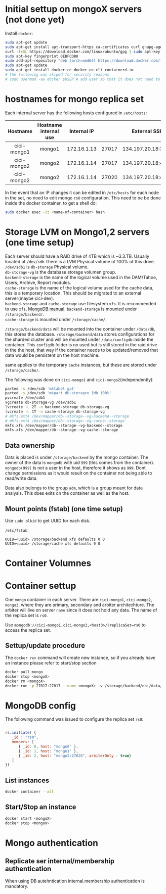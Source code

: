 
# Initial settup on mongoX servers (not done yet)

Install `docker`:   
```bash
sudo apt-get update
sudo apt-get install apt-transport-https ca-certificates curl gnupg-agent software-properties-common
curl -fsSL https://download.docker.com/linux/ubuntu/gpg | sudo apt-key add -
sudo apt-key fingerprint 0EBFCD88
sudo add-apt-repository "deb [arch=amd64] https://download.docker.com/linux/ubuntu $(lsb_release -cs) stable" 
sudo apt-get update
sudo apt-get install docker-ce docker-ce-cli containerd.io
# the following was skiped for security reasons
# sudo usermod -aG docker $USER # add user so that it does not need to use sudo to modify machines
```   
# hostnames for mongo replica set
Each internal server has the following hosts configured in `/etc/hosts`: 

|Hostname|Hostname internal use|Internal IP||External SSH|Role| 
|:------:|:---------------:|:---------:|:--:|:----------:|:-----:|
|cici-mongo1|mongo1|172.16.1.13|27017|134.197.20.18:3333|Primary/Secondary|
|cici-mongo2|mongo2|172.16.1.14|27017|134.197.20.18:4444|Primary/Secondary|
|cici-mongo2|mongo2|172.16.1.14|27020|134.197.20.18:4444|Arbiter|

In the event that an IP changes it can be edited in `/etc/hosts` for each node in the set, no need to edit mongo `rs0` configuration. This need to be be done inside the docker container. to get a shell do:   
```bash
sudo docker exec -it <name-of-container> bash
```

# Storage LVM on Mongo1,2 servers (one time setup)
Each server should have a RAID drive of 4TB which is ~3.3.TB. Usually located at `/dev/sdb`
There is a LVM Physical volume of 100% of this drive.   
`/dev/sdb1` is `db-storage` Physical volume.   
`db-storage-vg` is the database storage volumen group.   
`backend-storage` is the name of the logical volume used in the DAM/Tahoe, Users, Archive, Report modules.   
`cache-storage` is the name of the logical volume used for the cache data, this is a temporary location. This should be migrated to an external server(maybe cici-dev).  
`backend-storage` and `cache-storage` use filesystem `xfs`. 
It is recommended to use `xfs`, [MongoDB manual](https://docs.mongodb.com/manual/administration/production-notes/#kernel-and-file-systems).
`backend-storage` is mounted under `/storage/backend/`.   
`cache-storage` is mounted under `/storage/cache/`.   

`/storage/backend/data` will be mounted into the container under `/data/db`, this stores the database. `/storage/backend/data` stores configurations for the sharded cluster and will be mounted under `/data/configdb` inside the container. This `configdb` folder is no used but is still stored in the raid drive in the the host, that way if the container needs to be updated/removed that data would be persistent on the host machine.

same applies to the temporary `cache` instances, but these are stored under `/storage/cache/`.



The following was done on `cici-mongo1` and `cici-mongo2`(independently):   

```bash
parted -s /dev/sdb 'mklabel gpt'
parted -s /dev/sdb 'mkpart db-storagre 1Mb 100%'
pvcreate /dev/sdb1
vgcreate db-storage-vg /dev/sdb1
lvcreate -L 2T -n backend-storage db-storage-vg
lvcreate -L 1T -n cache-storage db-storage-vg
# mkfs.ext4 /dev/mapper/db--storage--vg-backend--storage
# mkfs.ext4 /dev/mapper/db--storage--vg-cache--storage
mkfs.xfs /dev/mapper/db--storage--vg-backend--storage
mkfs.xfs /dev/mapper/db--storage--vg-cache--storage
```
## Data ownership
Data is placed is under `/storage/backend` by the mongo container. The owner of the data is `mongodb` with uid `999` (this comes from the container). `mongodb(999)` is not a user in the host, therefore it shows as `999`. Dont change permissions as it would result on the container not being able to read/write data.    

Data also belongs to the group `adm`, which is a group meant for data analysis. This does exits  on the container as well as the host. 


## Mount points (fstab) (one time setup)
Use `sudo blkid` to get UUID for each disk.   

`/etc/fstab`:   
```
UUID=<uuid> /storage/backend xfs defaults 0 0
UUID=<uuid> /storage/cache xfs defaults 0 0
```

# Container Volumnes 

# Container settup
One `mongo` container in each server. There are `cici-mongo1`, `cici-mongo2`, `mongo3`, where they are primary, secondary and arbiter architechture. The arbiter will live on server `name` since it does not hold any data. 
The name of the replica set is `rs0`.   

Use `mongodb://cici-mongo1,cici-mongo2,<host3>/?replicaSet=rs0` to access the replica set.

## Settup/update procedure
The `docker run` command will create new instance, so if you already have an instance please refer to start/stop section
```bash
docker pull mongo
docker stop <mongoX>
docker rm <mongoX>
docker run -p 27017:27017 --name <mongoX> -v /storage/backend/db:/data/db -v /storage/backend/configdb:/data/configdb  -v /storage/backend/logs:/var/log/mongodb mongo mongod --replSet rs0 --enableMajorityReadConcern false #--logpath /var/log/mongodb/logs
```   

# MongoDB config 
The following command was issued to configure the replica set `rs0`:   
```javascript

rs.initiate( {
   _id : "rs0",
   members: [
      { _id: 0, host: "mongo0" },
      { _id: 1, host: "mongo1" },
      { _id: 2, host: "mongo2:27020", arbiterOnly : true}
   ]
})
```
## List instances
```bash
docker container --all
```

## Start/Stop an instance 
```bash
docker start <mongoX>
docker stop <mongoX>
```


# Mongo authentication

## Replicate ser internal/membership authentication
When using DB autehntication internal.membership authentication is mandatory.    
<deatails here>


